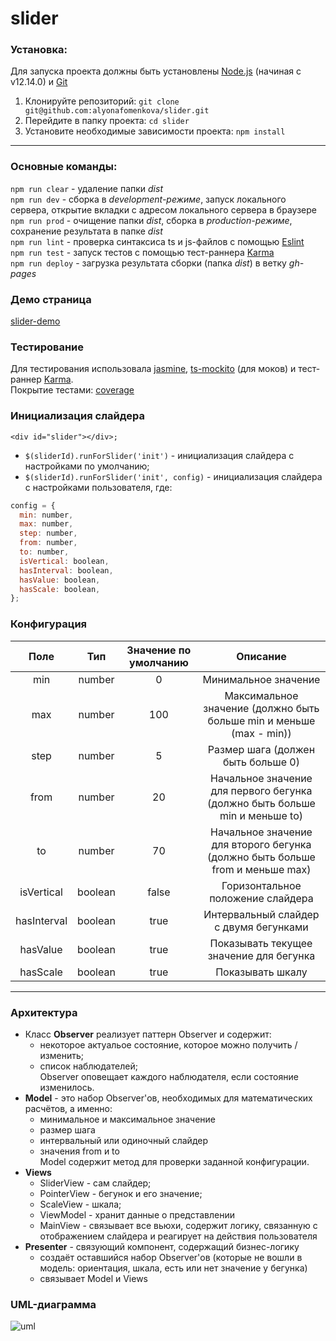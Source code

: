 # slider
### Установка:<br/>
Для запуска проекта должны быть установлены [Node.js](https://nodejs.org/en/) (начиная с v12.14.0) и [Git](https://git-scm.com/download)<br/>
1. Клонируйте репозиторий: `git clone git@github.com:alyonafomenkova/slider.git`<br/>
2. Перейдите в папку проекта: `cd slider`<br/>
3. Установите необходимые зависимости проекта: `npm install`<br/>
---
### Основные команды: <br/>
`npm run clear` - удаление папки *dist*<br/>
`npm run dev` - сборка в *development-режиме*, запуск локального сервера, открытие вкладки с адресом локального сервера в браузере<br/>
`npm run prod` - очищение папки *dist*, сборка в *production-режиме*, сохранение результата в папке *dist*<br/>
`npm run lint` - проверка синтаксиса ts и js-файлов с помощью [Eslint](https://eslint.org/)<br/>
`npm run test` - запуск тестов с помощью тест-раннера [Karma](https://karma-runner.github.io/latest/index.html)<br/>
`npm run deploy` - загрузка результата сборки (папка *dist*) в ветку *gh-pages*<br/>

### Демо страница<br/>
[slider-demo](https://alyonafomenkova.github.io/slider/demo.html)
### Тестирование<br/>
Для тестирования использовала [jasmine](https://jasmine.github.io/), [ts-mockito](https://www.npmjs.com/package/ts-mockito) (для моков) и тест-раннер [Karma](https://karma-runner.github.io/latest/index.html).<br/>
Покрытие тестами: [coverage](https://alyonafomenkova.github.io/slider/coverage/index.html)<br/>

### Инициализация слайдера<br/>
`<div id="slider"></div>;`
- `$(sliderId).runForSlider('init')` - инициализация слайдера с настройками по умолчанию;<br/>
- `$(sliderId).runForSlider('init', config)` - инициализация слайдера с настройками пользователя, где:<br/>
```javascript
config = {
  min: number,
  max: number,
  step: number,
  from: number,
  to: number,
  isVertical: boolean,
  hasInterval: boolean,
  hasValue: boolean,
  hasScale: boolean,
};
```
### Конфигурация
Поле | Тип | Значение по умолчанию | Описание
:------------: | :-------------: | :-------------: | :-------------:
min | number | 0 | Минимальное значение
max | number | 100 | Максимальное значение (должно быть больше min и меньше (max - min))
step | number | 5 | Размер шага (должен быть больше 0)
from | number | 20 | Начальное значение для первого бегунка (должно быть больше min и меньше to)
to | number | 70 | Начальное значение для второго бегунка (должно быть больше from и меньше max)
isVertical | boolean | false | Горизонтальное положение слайдера
hasInterval | boolean | true | Интервальный слайдер с двумя бегунками
hasValue | boolean | true | Показывать текущее значение для бегунка
hasScale | boolean | true | Показывать шкалу

---
### Архитектура
- Класс **Observer** реализует паттерн Observer и содержит:
  - некоторое актуальое состояние, которое можно получить / изменить;
  - список наблюдателей;<br/>
Observer оповещает каждого наблюдателя, если состояние изменилось.  
- **Model** - это набор Observer'ов, необходимых для математических расчётов, а именно:
  - минимальное и максимальное значение
  - размер шага
  - интервальный или одиночный слайдер
  - значения from и to<br/>
Model содержит метод для проверки заданной конфигурации.
- **Views**
  - SliderView - сам слайдер;
  - PointerView - бегунок и его значение;
  - ScaleView - шкала;<br/>
  - ViewModel - хранит данные о представлении<br/>
  - MainView - связывает все вьюхи, содержит логику, связанную с отображением слайдера и реагирует на действия пользователя<br/>
- **Presenter** - связующий компонент, содержащий бизнес-логику
  - создаёт оставшийся набор Observer'ов (которые не вошли в модель: ориентация, шкала, есть или нет значение у бегунка)
  - связывает Model и Views
### UML-диаграмма
![uml](https://alyonafomenkova.github.io/slider/assets/diagram.jpeg)
